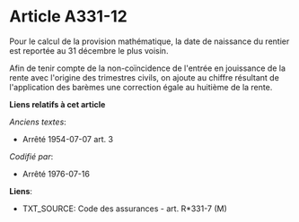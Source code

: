 # Article A331-12

Pour le calcul de la provision mathématique, la date de naissance du rentier est reportée au 31 décembre le plus voisin.

Afin de tenir compte de la non-coïncidence de l'entrée en jouissance de la rente avec l'origine des trimestres civils, on
ajoute au chiffre résultant de l'application des barèmes une correction égale au huitième de la rente.

**Liens relatifs à cet article**

_Anciens textes_:

  - Arrêté 1954-07-07 art. 3

_Codifié par_:

  - Arrêté 1976-07-16

**Liens**:

  - TXT_SOURCE: Code des assurances - art. R*331-7 (M)
